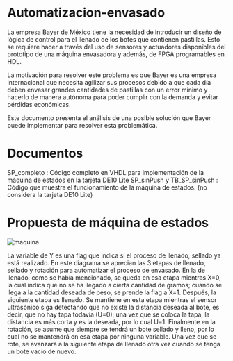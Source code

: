 # Automatizacion-envasado
La empresa Bayer de México tiene la necesidad de introducir un diseño de lógica de control para el llenado de los botes que contienen pastillas. Esto se requiere hacer a través del uso de sensores y actuadores disponibles del prototipo de una máquina envasadora y además, de FPGA programables en HDL. 

La motivación para resolver este problema es que Bayer es una empresa internacional que necesita agilizar sus procesos debido a que cada día deben envasar grandes cantidades de pastillas con un error mínimo y hacerlo de manera autónoma para poder cumplir con la demanda y evitar pérdidas económicas. 

Este documento presenta el análisis de una posible solución que Bayer puede implementar para resolver esta problemática.

# Documentos
SP_completo : Código completo en VHDL para implementación de la máquina de estados en la tarjeta DE10 Lite
SP_sinPush y TB_SP_sinPush : Código que muestra el funcionamiento de la máquina de estados. (no considera la tarjeta DE10 Lite)


# Propuesta de máquina de estados
![maquina](https://user-images.githubusercontent.com/95587971/144762065-44fcb4b7-0b68-45c8-9323-75865323384c.png)

La variable de Y es una flag que indica si el proceso de llenado, sellado ya está realizado. En este diagrama se aprecian las 3 etapas de llenado, sellado y rotación para automatizar el proceso de envasado. En la de llenado, como se había mencionado, se queda en esa etapa mientras X=0, la cual indica que no se ha llegado a cierta cantidad de gramos; cuando se llega a la cantidad deseada de peso, se prende la flag a X=1. Después, la siguiente etapa es llenado. Se mantiene en esta etapa mientras el sensor ultrasónico siga detectando que no existe la distancia deseada al bote, es decir, que no hay tapa todavía (U=0); una vez que se coloca la tapa, la distancia es más corta y es la deseada, por lo cual U=1. Finalmente en la rotación, se asume que siempre se tendrá un bote sellado y lleno, por lo cual no se mantendrá en esa etapa por ninguna variable. Una vez que se rote, se avanzará a la siguiente etapa de llenado otra vez cuando se tenga un bote vacío de nuevo. 
